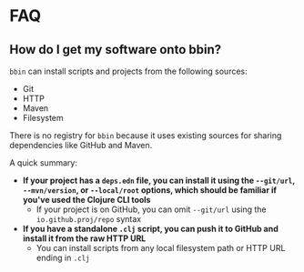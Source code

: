 # FAQ

## How do I get my software onto bbin?

`bbin` can install scripts and projects from the following sources:

- Git
- HTTP
- Maven
- Filesystem

There is no registry for `bbin` because it uses existing sources for sharing dependencies like GitHub and Maven.

A quick summary:

- **If your project has a `deps.edn` file, you can install it using the `--git/url`, `--mvn/version`, or `--local/root` options, which should be familiar if you've used the Clojure CLI tools**
    - If your project is on GitHub, you can omit `--git/url` using the `io.github.proj/repo` syntax
- **If you have a standalone `.clj` script, you can push it to GitHub and install it from the raw HTTP URL**
    - You can install scripts from any local filesystem path or HTTP URL ending in `.clj`
